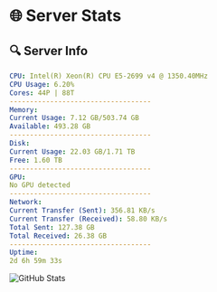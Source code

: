 # 🌐 Server Stats
## 🔍 Server Info
```yaml
CPU: Intel(R) Xeon(R) CPU E5-2699 v4 @ 1350.40MHz
CPU Usage: 6.20%
Cores: 44P | 88T
-----------------------------------
Memory:
Current Usage: 7.12 GB/503.74 GB
Available: 493.28 GB
-----------------------------------
Disk:
Current Usage: 22.03 GB/1.71 TB
Free: 1.60 TB
-----------------------------------
GPU:
No GPU detected
-----------------------------------
Network:
Current Transfer (Sent): 356.81 KB/s
Current Transfer (Received): 58.80 KB/s
Total Sent: 127.38 GB
Total Received: 26.38 GB
-----------------------------------
Uptime:
2d 6h 59m 33s
```
![GitHub Stats](https://img.shields.io/badge/Updated-2025-04-22_00:08:21-blue)